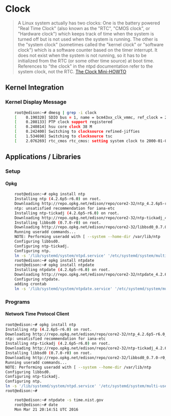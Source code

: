 Clock
==

> A Linux system actually has two clocks: One is the battery powered "Real Time Clock" (also known as the "RTC", "CMOS clock", or "Hardware clock") which keeps track of time when the system is turned off but is not used when the system is running. The other is the "system clock" (sometimes called the "kernel clock" or "software clock") which is a software counter based on the timer interrupt. It does not exist when the system is not running, so it has to be initialized from the RTC (or some other time source) at boot time. References to "the clock" in the ntpd documentation refer to the system clock, not the RTC. [The Clock Mini-HOWTO](http://tldp.org/HOWTO/Clock.html)

## Kernel Integration

### Kernel Display Message

```sh
    root@edison:~# dmesg | grep -i clock
    [    0.190320] SDIO bus = 1, name = bcm43xx_clk_vmmc, ref_clock = 26000000, addr =0x401
    [    0.208133] PTP clock support registered
    [    0.240814] hsu core clock 38 M
    [    0.242400] Switching to clocksource refined-jiffies
    [    1.534698] Switching to clocksource tsc
    [    2.076269] rtc_cmos rtc_cmos: setting system clock to 2000-01-01 00:00:09 UTC (946684809)
```

## Applications / Libraries

### Setup

#### Opkg

```sh
    root@edison:~# opkg install ntp
    Installing ntp (4.2.6p5-r6.0) on root.
    Downloading http://repo.opkg.net/edison/repo/core2-32/ntp_4.2.6p5-r6.0_core2-32.ipk.
    ntp: unsatisfied recommendation for iana-etc
    Installing ntp-tickadj (4.2.6p5-r6.0) on root.
    Downloading http://repo.opkg.net/edison/repo/core2-32/ntp-tickadj_4.2.6p5-r6.0_core2-32.ipk.
    Installing libbsd0 (0.7.0-r0) on root.
    Downloading http://repo.opkg.net/edison/repo/core2-32/libbsd0_0.7.0-r0_core2-32.ipk.
    Running useradd commands...
    NOTE: Performing useradd with [ --system --home-dir /var/lib/ntp                        --no-create-home                 y
    Configuring libbsd0.
    Configuring ntp-tickadj.
    Configuring ntp.
    ln -s '/lib/systemd/system/ntpd.service' '/etc/systemd/system/multi-user.target.wants/ntpd.service'
    root@edison:~# opkg install ntpdate
    root@edison:~# opkg install ntpdate
    Installing ntpdate (4.2.6p5-r6.0) on root.
    Downloading http://repo.opkg.net/edison/repo/core2-32/ntpdate_4.2.6p5-r6.0_core2-32.ipk.
    Configuring ntpdate.
    adding crontab
    ln -s '/lib/systemd/system/ntpdate.service' '/etc/systemd/system/multi-user.target.wants/ntpdate.service'
```

### Programs

#### Network Time Protocol Client

```sh
root@edison:~# opkg install ntp
Installing ntp (4.2.6p5-r6.0) on root.
Downloading http://repo.opkg.net/edison/repo/core2-32/ntp_4.2.6p5-r6.0_core2-32.ipk.
ntp: unsatisfied recommendation for iana-etc
Installing ntp-tickadj (4.2.6p5-r6.0) on root.
Downloading http://repo.opkg.net/edison/repo/core2-32/ntp-tickadj_4.2.6p5-r6.0_core2-32.ipk.
Installing libbsd0 (0.7.0-r0) on root.
Downloading http://repo.opkg.net/edison/repo/core2-32/libbsd0_0.7.0-r0_core2-32.ipk.
Running useradd commands...
NOTE: Performing useradd with [ --system --home-dir /var/lib/ntp                        --no-create-hoy
Configuring libbsd0.
Configuring ntp-tickadj.
Configuring ntp.
ln -s '/lib/systemd/system/ntpd.service' '/etc/systemd/system/multi-user.target.wants/ntpd.service'
root@edison:~# 
```

```sh
    root@edison:~# ntpdate -s time.nist.gov
    root@edison:~# date
    Mon Mar 21 20:14:51 UTC 2016
```

